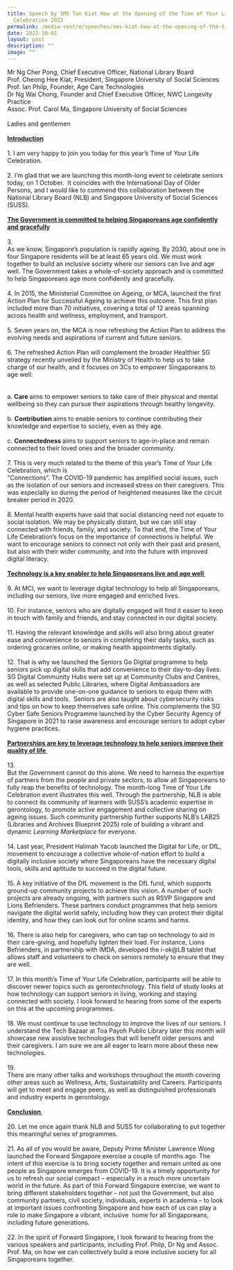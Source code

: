 ```yaml
---
title: Speech by SMS Tan Kiat How at the Opening of the Time of Your Life
  Celebration 2022
permalink: /media-centre/speeches/sms-kiat-how-at-the-opening-of-the-time-of-your-life-celebration-2022/
date: 2022-10-01
layout: post
description: ""
image: ""
---
```

Mr Ng Cher Pong, Chief Executive Officer, National Library Board&nbsp;<br>
Prof. Cheong Hee Kiat, President, Singapore University of Social Sciences&nbsp;<br>
Prof. Ian Philp, Founder, Age Care Technologies&nbsp;&nbsp;<br>
Dr Ng Wai Chong, Founder and Chief Executive Officer, NWC Longevity Practice&nbsp;&nbsp;<br>
Assoc. Prof. Carol Ma, Singapore University of Social Sciences&nbsp;&nbsp;<br>
&nbsp;<br>
Ladies and gentlemen&nbsp;<br>
&nbsp;<br>
<strong><span style="text-decoration: underline;">Introduction</span></strong>&nbsp;<br>
&nbsp;<br>
1.<span style="white-space: pre;">		</span>I am very happy to join you today for this year’s Time of Your Life Celebration.&nbsp;<br>
&nbsp;<br>
2.<span style="white-space: pre;">		</span>I’m glad that we are launching this month-long event to celebrate seniors today, on 1 October.&nbsp; It coincides with the International Day of Older Persons, and I would like to commend this collaboration between the National Library Board (NLB) and Singapore University of Social Sciences (SUSS).&nbsp;&nbsp;<br>
&nbsp;<br>
<strong><span style="text-decoration: underline;">The Government is committed to helping Singaporeans age confidently and gracefully</span></strong>&nbsp;<br>
&nbsp;<br>
3.<span style="white-space: pre;">		</span>As we know, Singapore’s population is rapidly ageing. By 2030, about one in four Singapore residents will be at least 65 years old. We must work together to build an inclusive society where our seniors can live and age well. The Government takes a whole-of-society approach and is committed to help Singaporeans age more confidently and gracefully.&nbsp;<br>
&nbsp;<br>
4.<span style="white-space: pre;">		</span>In 2015, the Ministerial Committee on Ageing, or MCA, launched the first Action Plan for Successful Ageing to achieve this outcome. This first plan included more than 70 initiatives, covering a total of 12 areas spanning across health and wellness, employment, and transport.&nbsp;<br>
&nbsp;<br>
5.<span style="white-space: pre;">		</span>Seven years on, the MCA is now refreshing the Action Plan to address the evolving needs and aspirations of current and future seniors.&nbsp;<br>
&nbsp;<br>
6.<span style="white-space: pre;">		</span>The refreshed Action Plan will complement the broader Healthier SG strategy recently unveiled by the Ministry of Health to help us to take charge of our health, and it focuses on 3Cs to empower Singaporeans to age well:&nbsp;&nbsp;<br>
&nbsp;<br>
<span style="white-space: pre;">		</span>a.<span style="white-space: pre;">	</span><strong>Care </strong>aims to empower seniors to take care of their physical and mental wellbeing so they can pursue their aspirations through healthy longevity.&nbsp;<br>
<span style="white-space: pre;">		</span>b.<span style="white-space: pre;">	</span><strong>Contribution </strong>aims to enable seniors to continue contributing their knowledge and expertise to society, even as they age.&nbsp;<br>
<span style="white-space: pre;">		</span>c.<span style="white-space: pre;">	</span><strong>Connectedness </strong>aims to support seniors to age-in-place and remain connected to their loved ones and the broader community.&nbsp;<br>
&nbsp;<br>
7.<span style="white-space: pre;">		</span>This is very much related to the theme of this year’s Time of Your Life Celebration, which is&nbsp;<br>
“Connections”. The COVID-19 pandemic has amplified social issues, such as the isolation of our seniors and increased stress on their caregivers. This was especially so during the period of heightened measures like the circuit breaker period in 2020.&nbsp;<br>
&nbsp;<br>
8.<span style="white-space: pre;">		</span>Mental health experts have said that social distancing need not equate to social isolation. We may be physically distant, but we can still stay connected with friends, family, and society. To that end, the Time of Your Life Celebration’s focus on the importance of connections is helpful. We want to encourage seniors to connect not only with their past and present, but also with their wider community, and into the future with improved digital literacy.&nbsp;<br>
&nbsp;<br>
<strong><span style="text-decoration: underline;">Technology is a key enabler to help Singaporeans live and age well&nbsp;</span></strong><br>
&nbsp;<br>
9.<span style="white-space: pre;">		</span>At MCI, we want to leverage digital technology to help all Singaporeans, including our seniors, live more engaged and enriched lives.&nbsp;&nbsp;<br>
&nbsp;<br>
10.<span style="white-space: pre;">		</span>For instance, seniors who are digitally engaged will find it easier to keep in touch with family and friends, and stay connected in our digital society.&nbsp;<br>
&nbsp;<br>
11.<span style="white-space: pre;">		</span>Having the relevant knowledge and skills will also bring about greater ease and convenience to seniors in completing their daily tasks, such as ordering groceries online, or making health appointments digitally.&nbsp;&nbsp;<br>
&nbsp;<br>
12.<span style="white-space: pre;">		</span>That is why we launched the Seniors Go Digital programme to help seniors pick up digital skills that add convenience to their day-to-day lives. SG Digital Community Hubs were set up at Community Clubs and Centres, as well as selected Public Libraries, where Digital Ambassadors are available to provide one-on-one guidance to seniors to equip them with digital skills and tools.&nbsp; Seniors are also taught about cybersecurity risks and tips on how to keep themselves safe online. This complements the SG Cyber Safe Seniors Programme launched by the Cyber Security Agency of Singapore in 2021 to raise awareness and encourage seniors to adopt cyber hygiene practices.&nbsp;<br>
&nbsp;<br>
<strong><span style="text-decoration: underline;">Partnerships are key to leverage technology to help seniors improve their quality of life&nbsp;</span></strong><br>
&nbsp;<br>
13.<span style="white-space: pre;">		</span>But the Government cannot do this alone. We need to harness the expertise of partners from the people and private sectors, to allow all Singaporeans to fully reap the benefits of technology. The month-long Time of Your Life Celebration event illustrates this well. Through the partnership, NLB is able to connect its community of learners with SUSS’s academic expertise in gerontology, to promote active engagement and collective sharing on ageing issues. Such community partnership further supports NLB’s LAB25 (Libraries and Archives Blueprint 2025) role of building a vibrant and dynamic <em>Learning Marketplace</em> for everyone.&nbsp;<br>
&nbsp;<br>
14.<span style="white-space: pre;">		</span>Last year, President Halimah Yacob launched the Digital for Life, or DfL, movement to encourage a collective whole-of-nation effort to build a digitally inclusive society where Singaporeans have the necessary digital tools, skills and aptitude to succeed in the digital future.&nbsp;<br>
&nbsp;<br>
15.<span style="white-space: pre;">		</span>A key initiative of the DfL movement is the DfL fund, which supports ground-up community projects to achieve this vision. A number of such projects are already ongoing, with partners such as RSVP Singapore and Lions Befrienders. These partners conduct programmes that help seniors navigate the digital world safely, including how they can protect their digital identity, and how they can look out for online scams and harms.&nbsp;<br>
&nbsp;<br>
16.<span style="white-space: pre;">		</span>There is also help for caregivers, who can tap on technology to aid in their care-giving, and hopefully lighten their load. For instance, Lions Befrienders, in partnership with IMDA, developed the i-ok@LB tablet that allows staff and volunteers to check on seniors remotely to ensure that they are well.&nbsp;&nbsp;<br>
&nbsp;<br>
17.<span style="white-space: pre;">		</span>In this month’s Time of Your Life Celebration, participants will be able to discover newer topics such as gerontechnology. This field of study looks at how technology can support seniors in living, working and staying connected with society. I look forward to hearing from some of the experts on this at the upcoming programmes.&nbsp;<br>
&nbsp;<br>
18.<span style="white-space: pre;">		</span>We must continue to use technology to improve the lives of our seniors. I understand the Tech Bazaar at Toa Payoh Public Library later this month will showcase new assistive technologies that will benefit older persons and their caregivers. I am sure we are all eager to learn more about these new technologies.&nbsp;<br>
&nbsp;<br>
19.<span style="white-space: pre;">		</span>There are many other talks and workshops throughout the month covering other areas such as Wellness, Arts, Sustainability and Careers. Participants will get to meet and engage peers, as well as distinguished professionals and industry experts in gerontology.&nbsp;&nbsp;<br>
&nbsp;<br>
<strong><span style="text-decoration: underline;">Conclusion&nbsp;</span></strong><br>
&nbsp;<br>
20.<span style="white-space: pre;">		</span>Let me once again thank NLB and SUSS for collaborating to put together this meaningful series of programmes.&nbsp;<br>
&nbsp;<br>
21.<span style="white-space: pre;">		</span>As all of you would be aware, Deputy Prime Minister Lawrence Wong launched the Forward Singapore exercise a couple of months ago. The intent of this exercise is to bring society together and remain united as one people as Singapore emerges from COVID-19. It is a timely opportunity for us to refresh our social compact – especially in a much more uncertain world in the future. As part of this Forward Singapore exercise, we want to bring different stakeholders together – not just the Government, but also community partners, civil society, individuals, experts in academia – to look at important issues confronting Singapore and how each of us can play a role to make Singapore a vibrant, inclusive&nbsp; home for all Singaporeans, including future generations.&nbsp;&nbsp;<br>
&nbsp;<br>
22.<span style="white-space: pre;">		</span>In the spirit of Forward Singapore, I look forward to hearing from the various speakers and participants, including Prof. Philp, Dr Ng and Assoc. Prof. Ma, on how we can collectively build a more inclusive society for all Singaporeans together.&nbsp;<br>